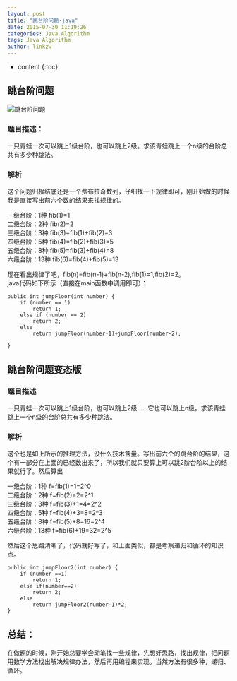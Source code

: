 ```yaml
---
layout: post
title: "跳台阶问题-java"
date: 2015-07-30 11:19:26
categories: Java Algorithm
tags: Java Algorithm
author: linkzw
---
```


* content
{:toc}

## 跳台阶问题

![跳台阶问题]({{"/css/pics/jump-taijie1.png"}})

### 题目描述：

一只青蛙一次可以跳上1级台阶，也可以跳上2级。求该青蛙跳上一个n级的台阶总共有多少种跳法。  

### 解析

这个问题归根结底还是一个费布拉奇数列，仔细找一下规律即可，刚开始做的时候我是直接写出前六个数的结果来找规律的。   

一级台阶：1种 fib(1)=1   
二级台阶：2种 fib(2)=2   
三级台阶：3种 fib(3)=fib(1)+fib(2)=3   
四级台阶：5种 fib(4)=fib(2)+fib(3)=5   
五级台阶：8种 fib(5)=fib(3)+fib(4)=8   
六级台阶：13种 fib(6)=fib(4)+fib(5)=13  

现在看出规律了吧，fib(n)=fib(n-1)+fib(n-2),fib(1)=1,fib(2)=2。   
java代码如下所示（直接在main函数中调用即可）：  

	public int jumpFloor(int number) {
        if (number == 1)
            return 1;
        else if (number == 2)
            return 2;
        else 
            return jumpFloor(number-1)+jumpFloor(number-2); 

    } 


## 跳台阶问题变态版

### 题目描述

一只青蛙一次可以跳上1级台阶，也可以跳上2级……它也可以跳上n级。求该青蛙跳上一个n级的台阶总共有多少种跳法。   

### 解析

这个也是如上所示的推理方法，没什么技术含量。写出前六个的跳台阶的结果，这个有一部分在上面的已经数出来了，所以我们就只要算上可以跳2阶台阶以上的结果就行了。然后算出   

一级台阶：1种 f=fib(1)=1=2^0   
二级台阶：2种 f=fib(2)=2=2^1   
三级台阶：3种 f=fib(3)+1=4=2^2   
四级台阶：5种 f=fib(4)+3=8=2^3   
五级台阶：8种 f=fib(5)+8=16=2^4   
六级台阶：13种 f=fib(6)+19=32=2^5  

然后这个思路清晰了，代码就好写了，和上面类似，都是考察递归和循环的知识点。  

	public int jumpFloor2(int number) {
        if (number ==1)
            return 1;
        else if(number==2)
            return 2;
        else
            return jumpFloor2(number-1)*2;
    }
 
## 总结：

在做题的时候，刚开始总要学会动笔找一些规律，先想好思路，找出规律，把问题用数学方法找出解决规律办法，然后再用编程来实现。当然方法有很多种，递归、循环。
